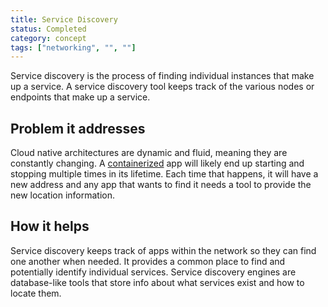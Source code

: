 ```yaml
---
title: Service Discovery
status: Completed
category: concept
tags: ["networking", "", ""]
---
```


Service discovery is the process of finding individual instances that make up a service. 
A service discovery tool keeps track of the various nodes or endpoints that make up a service. 

## Problem it addresses

Cloud native architectures are dynamic and fluid, meaning they are constantly changing. 
A [containerized](/containerization/) app will likely end up starting and stopping multiple times in its lifetime. 
Each time that happens, it will have a new address and 
any app that wants to find it needs a tool to provide the new location information. 

## How it helps

Service discovery keeps track of apps within the network so they can find one another when needed. 
It provides a common place to find and potentially identify individual services. 
Service discovery engines are database-like tools that store info about what services exist and how to locate them.
